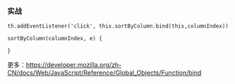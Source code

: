 ### 实战
```
th.addEventListener('click', this.sortByColumn.bind(this,columnIndex))

sortByColumn(columnIndex, e) {

}
```

更多：<https://developer.mozilla.org/zh-CN/docs/Web/JavaScript/Reference/Global_Objects/Function/bind>
